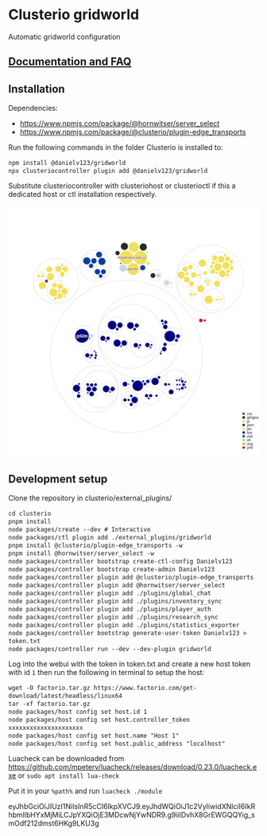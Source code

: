 # Clusterio gridworld

Automatic gridworld configuration

## [Documentation and FAQ](docs/docs.md)

## Installation

Dependencies:

* https://www.npmjs.com/package/@hornwitser/server_select
* https://www.npmjs.com/package/@clusterio/plugin-edge_transports

Run the following commands in the folder Clusterio is installed to:

	npm install @danielv123/gridworld
	npx clusteriocontroller plugin add @danielv123/gridworld

Substitute clusteriocontroller with clusteriohost or clusterioctl if this a dedicated host or ctl installation respectively.

![Visualization of this repo](./images/diagram.svg)

## Development setup

Clone the repository in clusterio/external_plugins/

	cd clusterio
	pnpm install
	node packages/create --dev # Interactive
	node packages/ctl plugin add ./external_plugins/gridworld
	pnpm install @clusterio/plugin-edge_transports -w
	pnpm install @hornwitser/server_select -w
	node packages/controller bootstrap create-ctl-config Danielv123
	node packages/controller bootstrap create-admin Danielv123
	node packages/controller plugin add @clusterio/plugin-edge_transports
	node packages/controller plugin add @hornwitser/server_select
	node packages/controller plugin add ./plugins/global_chat
	node packages/controller plugin add ./plugins/inventory_sync
	node packages/controller plugin add ./plugins/player_auth
	node packages/controller plugin add ./plugins/research_sync
	node packages/controller plugin add ./plugins/statistics_exporter
	node packages/controller bootstrap generate-user-token Danielv123 > token.txt
	node packages/controller run --dev --dev-plugin gridworld

Log into the webui with the token in token.txt and create a new host token with id `1` then run the following in terminal to setup the host:

	wget -O factorio.tar.gz https://www.factorio.com/get-download/latest/headless/linux64
	tar -xf factorio.tar.gz
	node packages/host config set host.id 1
	node packages/host config set host.controller_token xxxxxxxxxxxxxxxxxxxxx
	node packages/host config set host.name "Host 1"
	node packages/host config set host.public_address "localhost"
  
Luacheck can be downloaded from https://github.com/mpeterv/luacheck/releases/download/0.23.0/luacheck.exe or `sudo apt install lua-check`

Put it in your `%path%` and run `luacheck ./module`

eyJhbGciOiJIUzI1NiIsInR5cCI6IkpXVCJ9.eyJhdWQiOiJ1c2VyIiwidXNlciI6IkRhbmllbHYxMjMiLCJpYXQiOjE3MDcwNjYwNDR9.g9iiIDvhX8GrEWGQQYig_smOdf212dmst6HKg9LKU3g